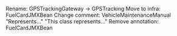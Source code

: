 Rename: GPSTrackingGateway -> GPSTracking
Move to infra: FuelCardJMXBean
Change comment: VehicleMaintenanceManual "Represents..." "This class represents..."
Remove annotation: FuelCardJMXBean
